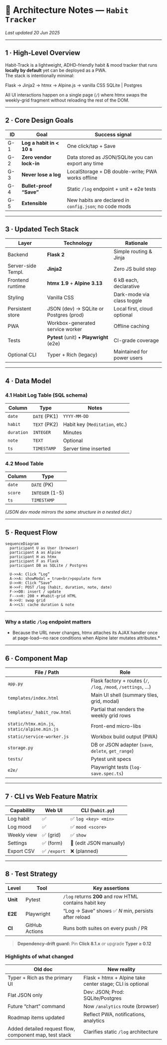 # 🧠 Architecture Notes — `Habit Tracker`

_Last updated 20 Jun 2025_

---

## 1 · High-Level Overview

Habit-Track is a lightweight, ADHD-friendly habit & mood tracker that runs **locally by default** yet can be deployed as a PWA.  
The stack is intentionally minimal:

Flask → Jinja2 → htmx → Alpine.js → vanilla CSS
SQLite | Postgres

All UI interactions happen on a single page (`/`) where htmx swaps the weekly-grid
fragment without reloading the rest of the DOM.

---

## 2 · Core Design Goals

| ID | Goal | Success signal |
|----|------|----------------|
| G-1 | **Log a habit in < 10 s** | One click/tap + Save |
| G-2 | **Zero vendor lock-in** | Data stored as JSON/SQLite you can export any time |
| G-3 | **Never lose a log** | LocalStorage + DB double-write; PWA works offline |
| G-4 | **Bullet-proof “Save”** | Static `/log` endpoint + unit + e2e tests |
| G-5 | **Extensible** | New habits are declared in `config.json`; no code mods |

---

## 3 · Updated Tech Stack

| Layer              | Technology                                        | Rationale |
|--------------------|---------------------------------------------------|-----------|
| Backend            | **Flask 2**                                       | Simple routing & Jinja |
| Server-side Templ. | **Jinja2**                                        | Zero JS build step |
| Frontend runtime   | **htmx 1.9** + **Alpine 3.13**                    | 6 kB each, declarative |
| Styling            | Vanilla CSS                                       | Dark-mode via class toggle |
| Persistent store   | JSON (dev) → SQLite or Postgres (prod)            | Local first, cloud optional |
| PWA                | Workbox-generated service worker                  | Offline caching |
| Tests              | **Pytest** (unit) • **Playwright** (e2e)          | CI-grade coverage |
| Optional CLI       | Typer + Rich (legacy)                             | Maintained for power users |

---

## 4 · Data Model

### 4.1 Habit Log Table (SQL schema)

| Column | Type | Notes |
|--------|------|-------|
| `date` | `DATE` (PK1) | `YYYY-MM-DD` |
| `habit` | `TEXT` (PK2) | Habit key (`Meditation`, etc.) |
| `duration` | `INTEGER` | Minutes |
| `note` | `TEXT` | Optional |
| `ts` | `TIMESTAMP` | Server time inserted |

### 4.2 Mood Table

| Column | Type |
|--------|------|
| `date` | `DATE` (PK) |
| `score` | `INTEGER` (1-5) |
| `ts` | `TIMESTAMP` |

*(JSON dev mode mirrors the same structure in a nested dict.)*

---

## 5 · Request Flow

```mermaid
sequenceDiagram
  participant U as User (browser)
  participant A as Alpine
  participant H as htmx
  participant F as Flask
  participant DB as SQLite / Postgres

  U->>A: Click “Log”
  A->>A: showModal = true<br/>populate form
  U->>H: Click “Save”
  H->>F: POST /log (habit, duration, note, date)
  F->>DB: insert / update
  F-->>H: 200 + #habit-grid HTML
  H->>U: swap grid
  A->>LS: cache duration & note
```

---

### Why a **static `/log`** endpoint matters  
* Because the URL never changes, htmx attaches its AJAX handler once at page-load—no race conditions when Alpine later mutates attributes.*

---

## 6 · Component Map

| File / Path | Role |
|-------------|------|
| `app.py` | Flask factory&nbsp;+ routes (`/`, `/log`, `/mood`, `/settings`, …) |
| `templates/index.html` | Main UI shell (summary tiles, grid, modal) |
| `templates/_habit_row.html` | Partial that renders the weekly grid rows |
| `static/htmx.min.js`, `static/alpine.min.js` | Front-end micro-libs |
| `static/service-worker.js` | Workbox build output (PWA) |
| `storage.py` | DB or JSON adapter (`save`, `delete`, `get_range`) |
| `tests/` | Pytest unit specs |
| `e2e/` | Playwright tests (`log-save.spec.ts`) |

---

## 7 · CLI vs Web Feature Matrix

| Capability | Web UI | CLI (`habit.py`) |
|------------|--------|------------------|
| Log habit  | ✅ | ✅ `log <key> <min>` |
| Log mood   | ✅ | ✅ `mood <score>` |
| Weekly view| ✅ (grid) | ✅ `show` |
| Settings   | ✅ (form) | 🚧 (edit JSON manually) |
| Export CSV | ✅ `/export` | ❌ (planned) |

---

## 8 · Test Strategy

| Level | Tool | Key assertions |
|-------|------|----------------|
| **Unit** | Pytest | `/log` returns **200** and row HTML contains habit key |
| **E2E**  | Playwright | “Log → Save” shows ✅ *N* min, persists after reload |
| **CI**   | GitHub Actions | Runs both suites on every push / PR |

> **Dependency-drift guard:** Pin **Click 8.1.x** *or* upgrade **Typer ≥ 0.12**


### Highlights of what changed

| Old doc | New reality |
|---------|-------------|
| Typer + Rich as the primary UI | Flask + htmx + Alpine take center stage; CLI is optional |
| Flat JSON only | Dev: JSON; Prod: SQLite/Postgres |
| Future “chart” command | Now `/analytics` route (browser) |
| Roadmap items updated | Reflect PWA, notifications, analytics |
| Added detailed request flow, component map, test stack | Clarifies static `/log` architecture |
